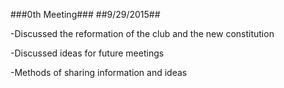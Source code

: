 ###0th Meeting###
##9/29/2015##

-Discussed the reformation of the club and the new constitution

-Discussed ideas for future meetings

-Methods of sharing information and ideas